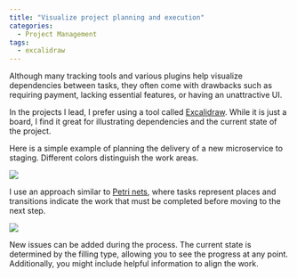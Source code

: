 ```yaml
---
title: "Visualize project planning and execution"
categories:
  - Project Management
tags:
  - excalidraw
---
```


Although many tracking tools and various plugins help visualize dependencies between tasks, they often come with drawbacks such as requiring payment, lacking essential features, or having an unattractive UI.

In the projects I lead, I prefer using a tool called [Excalidraw](https://excalidraw.com). While it is just a board, I find it great for illustrating dependencies and the current state of the project.

Here is a simple example of planning the delivery of a new microservice to staging. Different colors distinguish the work areas.

<a href="{{ site.url }}{{ site.baseurl }}/assets/images/ex-plan.png"><img src="{{ site.url }}{{ site.baseurl }}/assets/images/ex-plan.png" /></a>

I use an approach similar to [Petri nets](https://en.wikipedia.org/wiki/Petri_net#:~:text=A%20Petri%20net%2C%20also%20known,of%20elements%3A%20places%20and%20transitions), where tasks represent places and transitions indicate the work that must be completed before moving to the next step.

<a href="{{ site.url }}{{ site.baseurl }}/assets/images/ex-work.png"><img src="{{ site.url }}{{ site.baseurl }}/assets/images/ex-work.png" /></a>

New issues can be added during the process. The current state is determined by the filling type, allowing you to see the progress at any point. Additionally, you might include helpful information to align the work.